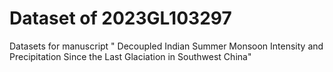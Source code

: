 # Dataset of 2023GL103297

Datasets for manuscript "	Decoupled Indian Summer Monsoon Intensity and Precipitation Since the Last Glaciation in Southwest China"
